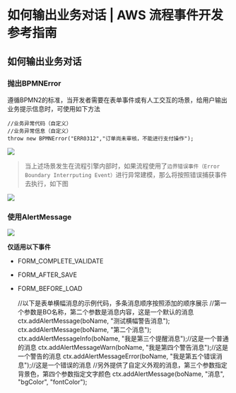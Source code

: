 # 如何输出业务对话 | AWS 流程事件开发参考指南

## 如何输出业务对话

### 抛出BPMNError

遵循BPMN2的标准，当开发者需要在表单事件或有人工交互的场景，给用户输出业务提示信息时，可使用如下方法
    
    
    //业务异常代码（自定义）
    //业务异常信息（自定义）
    throw new BPMNError("ERR0312","订单尚未审核，不能进行支付操作");
    

![](https://docs.awspaas.com/reference-guide/aws-paas-process-listener-reference-guide-vue/appendix/alert.png)

> 当上述场景发生在流程引擎内部时，如果流程使用了`边界错误事件（Error Boundary Interrputing Event）`进行异常建模，那么将按照错误捕获事件去执行，如下图

![](https://docs.awspaas.com/reference-guide/aws-paas-process-listener-reference-guide-vue/appendix/2.png)

### 使用AlertMessage

![](https://docs.awspaas.com/reference-guide/aws-paas-process-listener-reference-guide-vue/appendix/3.png)

**仅适用以下事件**

  * FORM_COMPLETE_VALIDATE
  * FORM_AFTER_SAVE
  * FORM_BEFORE_LOAD

    
    
    //以下是表单横幅消息的示例代码，多条消息顺序按照添加的顺序展示
    //第一个参数是BO名称，第二个参数是消息内容，这是一个默认的消息
    ctx.addAlertMessage(boName, "测试横幅警告消息");
    ctx.addAlertMessage(boName, "第二个消息");
    ctx.addAlertMessageInfo(boName, "我是第三个提醒消息");//这是一个普通的消息
    ctx.addAlertMessageWarn(boName, "我是第四个警告消息");//这是一个警告的消息
    ctx.addAlertMessageError(boName, "我是第五个错误消息");//这是一个错误的消息
    //另外提供了自定义外观的消息，第三个参数指定背景色，第四个参数指定文字颜色
    ctx.addAlertMessage(boName, "消息", "bgColor", "fontColor");